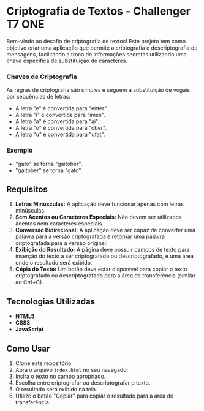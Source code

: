

# Criptografia de Textos - Challenger T7 ONE

Bem-vindo ao desafio de criptografia de textos! Este projeto tem como objetivo criar uma aplicação que permite a criptografia e descriptografia de mensagens, facilitando a troca de informações secretas utilizando uma chave específica de substituição de caracteres.

### Chaves de Criptografia

As regras de criptografia são simples e seguem a substituição de vogais por sequências de letras:

- A letra "e" é convertida para "enter".
- A letra "i" é convertida para "imes".
- A letra "a" é convertida para "ai".
- A letra "o" é convertida para "ober".
- A letra "u" é convertida para "ufat".

### Exemplo

- "gato" se torna "gaitober".
- "gaitober" se torna "gato".

## Requisitos

1. **Letras Minúsculas:** A aplicação deve funcionar apenas com letras minúsculas.
2. **Sem Acentos ou Caracteres Especiais:** Não devem ser utilizados acentos nem caracteres especiais.
3. **Conversão Bidirecional:** A aplicação deve ser capaz de converter uma palavra para a versão criptografada e retornar uma palavra criptografada para a versão original.
4. **Exibição do Resultado:** A página deve possuir campos de texto para inserção do texto a ser criptografado ou descriptografado, e uma área onde o resultado será exibido.
5. **Cópia do Texto:** Um botão deve estar disponível para copiar o texto criptografado ou descriptografado para a área de transferência (similar ao Ctrl+C).

## Tecnologias Utilizadas

- **HTML5**
- **CSS3**
- **JavaScript**

## Como Usar

1. Clone este repositório.
2. Abra o arquivo `index.html` no seu navegador.
3. Insira o texto no campo apropriado.
4. Escolha entre criptografar ou descriptografar o texto.
5. O resultado será exibido na tela.
6. Utilize o botão "Copiar" para copiar o resultado para a área de transferência.